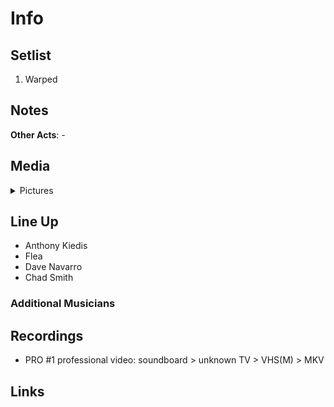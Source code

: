 # Info

## Setlist

1. Warped

## Notes

**Other Acts**: -

## Media 

<details>
  <summary>Pictures</summary>
  <!--<img alt="Setlist" title="Setlist" src="_.jpg" height="200" />-->
</details>

## Line Up

* Anthony Kiedis
* Flea
* Dave Navarro
* Chad Smith

### Additional Musicians

## Recordings

* PRO #1 professional video: soundboard > unknown TV > VHS(M) > MKV

## Links

